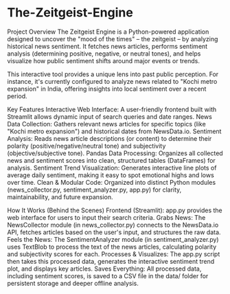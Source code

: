 # The-Zeitgeist-Engine

Project Overview
The Zeitgeist Engine is a Python-powered application designed to uncover the "mood of the times" – the zeitgeist – by analyzing historical news sentiment. It fetches news articles, performs sentiment analysis (determining positive, negative, or neutral tones), and helps visualize how public sentiment shifts around major events or trends.

This interactive tool provides a unique lens into past public perception. For instance, it's currently configured to analyze news related to "Kochi metro expansion" in India, offering insights into local sentiment over a recent period.

Key Features
Interactive Web Interface: A user-friendly frontend built with Streamlit allows dynamic input of search queries and date ranges.
News Data Collection: Gathers relevant news articles for specific topics (like "Kochi metro expansion") and historical dates from NewsData.io.
Sentiment Analysis: Reads news article descriptions (or content) to determine their polarity (positive/negative/neutral tone) and subjectivity (objective/subjective tone).
Pandas Data Processing: Organizes all collected news and sentiment scores into clean, structured tables (DataFrames) for analysis.
Sentiment Trend Visualization: Generates interactive line plots of average daily sentiment, making it easy to spot emotional highs and lows over time.
Clean & Modular Code: Organized into distinct Python modules (news_collector.py, sentiment_analyzer.py, app.py) for clarity, maintainability, and future expansion.

How It Works (Behind the Scenes)
Frontend (Streamlit): app.py provides the web interface for users to input their search criteria.
Grabs News: The NewsCollector module (in news_collector.py) connects to the NewsData.io API, fetches articles based on the user's input, and structures the raw data.
Feels the News: The SentimentAnalyzer module (in sentiment_analyzer.py) uses TextBlob to process the text of the news articles, calculating polarity and subjectivity scores for each.
Processes & Visualizes: The app.py script then takes this processed data, generates the interactive sentiment trend plot, and displays key articles.
Saves Everything: All processed data, including sentiment scores, is saved to a CSV file in the data/ folder for persistent storage and deeper offline analysis.

